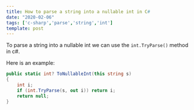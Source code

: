 ```yaml
---
title: How to parse a string into a nullable int in C#
date: "2020-02-06"
tags: ['c-sharp','parse','string','int']
template: post
---
```


To parse a string into a nullable int we can use the `int.TryParse()` method in c#.

Here is an example:

```csharp
public static int? ToNullableInt(this string s)
{
    int i;
    if (int.TryParse(s, out i)) return i;
    return null;
}
```
